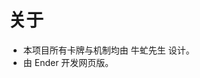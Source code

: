 <!--
 * @Author: Ender-Wiggin
 * @Date: 2024-08-13 02:10:00
 * @LastEditors: Ender-Wiggin
 * @LastEditTime: 2024-08-14 01:54:40
 * @Description:
 *
-->

# 关于

- 本项目所有卡牌与机制均由 牛虻先生 设计。
- 由 Ender 开发网页版。
